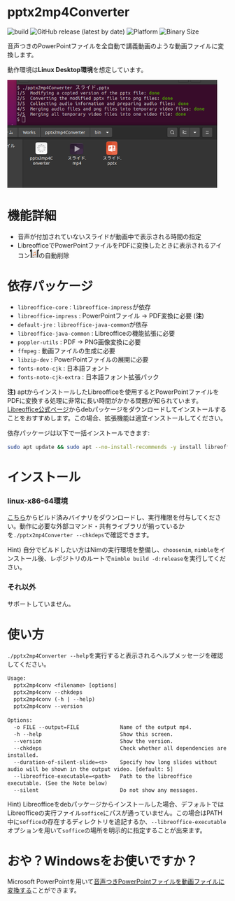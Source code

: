 # pptx2mp4Converter

![build](https://github.com/t0d4/pptx2mp4Converter/actions/workflows/main.yml/badge.svg)
![GitHub release (latest by date)](https://img.shields.io/github/v/release/t0d4/pptx2mp4Converter?color=yellow&display_name=tag)
![Platform](https://img.shields.io/badge/platform-linux--64-lightgrey)
![Binary Size](https://img.shields.io/github/size/t0d4/pptx2mp4Converter/bin/pptx2mp4Converter?label=Binary%20Size)

音声つきのPowerPointファイルを全自動で講義動画のような動画ファイルに変換します。

動作環境は**Linux Desktop環境**を想定しています。

<p align="left">
    <img src="pics/execution.png" width="480px">
</p>

# 機能詳細

- 音声が付加されていないスライドが動画中で表示される時間の指定
- LibreofficeでPowerPointファイルをPDFに変換したときに表示されるアイコン<img src="pics/audio_icon.png" width="20px">の自動削除

# 依存パッケージ

- `libreoffice-core` : `libreoffice-impress`が依存
- `libreoffice-impress` : PowerPointファイル -> PDF変換に必要 (**注**)
- `default-jre` : `libreoffice-java-common`が依存
- `libreoffice-java-common` : Libreofficeの機能拡張に必要
- `poppler-utils` : PDF -> PNG画像変換に必要
- `ffmpeg` : 動画ファイルの生成に必要
- `libzip-dev` : PowerPointファイルの展開に必要
- `fonts-noto-cjk` : 日本語フォント
- `fonts-noto-cjk-extra` : 日本語フォント拡張パック

**注)** aptからインストールしたLibreofficeを使用するとPowerPointファイルをPDFに変換する処理に非常に長い時間がかかる問題が知られています。[Libreoffice公式ページ](https://ja.libreoffice.org/download/download/)からdebパッケージをダウンロードしてインストールすることをおすすめします。この場合、拡張機能は適宜インストールしてください。

依存パッケージは以下で一括インストールできます:
```bash
sudo apt update && sudo apt --no-install-recommends -y install libreoffice-core libreoffice-impress default-jre libreoffice-java-common poppler-utils ffmpeg libzip-dev fonts-noto-cjk fonts-noto-cjk-extra
```

# インストール

### linux-x86-64環境

[こちら](https://github.com/t0d4/pptx2mp4Converter/releases/latest)からビルド済みバイナリをダウンロードし、実行権限を付与してください。動作に必要な外部コマンド・共有ライブラリが揃っているかを`./pptx2mp4Converter --chkdeps`で確認できます。

Hint) 自分でビルドしたい方はNimの実行環境を整備し、`choosenim`, `nimble`をインストール後、レポジトリのルートで`nimble build -d:release`を実行してください。

### それ以外

サポートしていません。

# 使い方

`./pptx2mp4Converter --help`を実行すると表示されるヘルプメッセージを確認してください。
```
Usage:
  pptx2mp4conv <filename> [options]
  pptx2mp4conv --chkdeps
  pptx2mp4conv (-h | --help)
  pptx2mp4conv --version

Options:
  -o FILE --output=FILE             Name of the output mp4.
  -h --help                         Show this screen.
  --version                         Show the version.
  --chkdeps                         Check whether all dependencies are installed.
  --duration-of-silent-slide=<s>    Specify how long slides without audio will be shown in the output video. [default: 5]
  --libreoffice-executable=<path>   Path to the libreoffice executable. (See the Note below)
  --silent                          Do not show any messages.
```

Hint) Libreofficeをdebパッケージからインストールした場合、デフォルトではLibreofficeの実行ファイル`soffice`にパスが通っていません。この場合はPATH中に`soffice`の存在するディレクトリを追記するか、`--libreoffice-executable`オプションを用いて`soffice`の場所を明示的に指定することが出来ます。

# おや？Windowsをお使いですか？

Microsoft PowerPointを用いて[音声つきPowerPointファイルを動画ファイルに変換する](https://support.microsoft.com/ja-jp/office/%E3%83%97%E3%83%AC%E3%82%BC%E3%83%B3%E3%83%86%E3%83%BC%E3%82%B7%E3%83%A7%E3%83%B3%E3%82%92%E3%83%93%E3%83%87%E3%82%AA%E3%81%AB%E5%A4%89%E6%8F%9B%E3%81%99%E3%82%8B-c140551f-cb37-4818-b5d4-3e30815c3e83)ことができます。

<script src="https://blz-soft.github.io/md_style/release/v1.2/md_style.js" ></script>